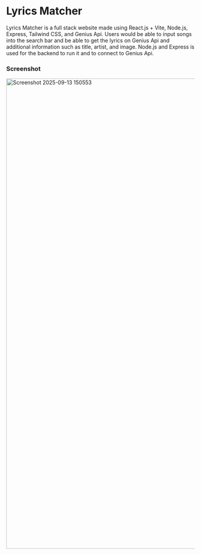 # Lyrics Matcher

 Lyrics Matcher is a full stack website made using React.js + Vite, Node.js, Express, Tailwind CSS, and Genius Api. Users would be able to input songs into the search bar and be able to get the lyrics on Genius Api and additional information such as title, artist, and image. Node.js and Express is used for the backend to run it and to connect to Genius Api. 


 ### Screenshot
 
<img width="1152" height="1254" alt="Screenshot 2025-09-13 150553" src="https://github.com/user-attachments/assets/d7182d8a-8c70-4c55-8252-13f58a033966" />
